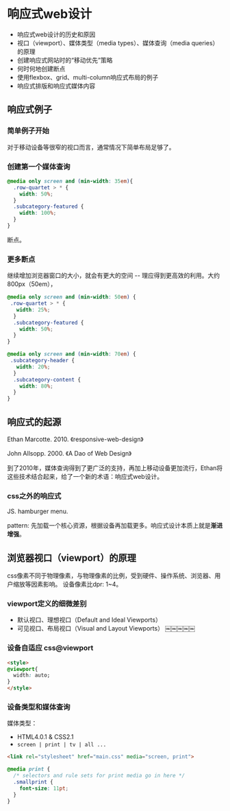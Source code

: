 # 响应式web设计

+ 响应式web设计的历史和原因
+ 视口（viewport）、媒体类型（media types）、媒体查询（media queries）的原理
+ 创建响应式网站时的“移动优先”策略
+ 何时何地创建断点
+ 使用flexbox、grid、multi-column响应式布局的例子
+ 响应式排版和响应式媒体内容

## 响应式例子

### 简单例子开始

对于移动设备等很窄的视口而言，通常情况下简单布局足够了。
 
 ### 创建第一个媒体查询
 
 ```css
 @media only screen and (min-width: 35em){
   .row-quartet > * {
     width: 50%;
   }
   .subcategory-featured {
     width: 100%;
   }
 }
 ```

断点。

### 更多断点

继续增加浏览器窗口的大小，就会有更大的空间 -- 理应得到更高效的利用。大约800px（50em），

```css
@media only screen and (min-width: 50em) {
 .row-quartet > * {
   width: 25%; 
  }
  .subcategory-featured {
    width: 50%;
  }
}
```

```css
@media only screen and (min-width: 70em) {
 .subcategory-header {
   width: 20%;
  }
  .subcategory-content {
    width: 80%;
  }
}
```

## 响应式的起源

Ethan Marcotte. 2010. 《responsive-web-design》

John Allsopp. 2000. 《A Dao of Web Design》

到了2010年，媒体查询得到了更广泛的支持，再加上移动设备更加流行，Ethan将这些技术结合起来，给了一个新的术语：响应式web设计。

### css之外的响应式

JS. hamburger menu.

pattern: 先加载一个核心资源，根据设备再加载更多。响应式设计本质上就是**渐进增强**。

## 浏览器视口（viewport）的原理

css像素不同于物理像素，与物理像素的比例，受到硬件、操作系统、浏览器、用户缩放等因素影响。
设备像素比dpr: 1~4。

### viewport定义的细微差别

+ 默认视口、理想视口（Default and Ideal Viewports）
+ 可见视口、布局视口（Visual and Layout Viewports）
 ￼￼￼￼￼
### 设备自适应 css@viewport

```html
<style>
@viewport{
  width: auto;
}
</style>
```

### 设备类型和媒体查询

媒体类型：

+ HTML4.0.1 & CSS2.1
+ `screen | print | tv | all ...`

```html
<link rel="stylesheet" href="main.css" media="screen, print">
```

```css
@media print {
  /* selectors and rule sets for print media go in here */
  .smallprint {
    font-size: 11pt;
  }
}
```
